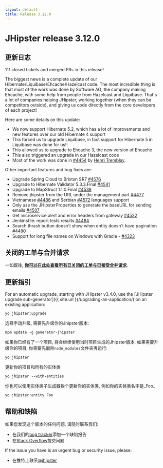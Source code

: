 ```yaml
---
layout: default
title: Release 3.12.0
---
```


JHipster release 3.12.0
==================

更新日志
----------

111 closed tickets and merged PRs in this release!

The biggest news is a complete update of our Hibernate/Liquibase/Ehcache/Hazelcast code. The most incredible thing is that most of the work was done by Software AG, the company making Ehcache, with some help from people from Hazelcast and Liquibase. That's a lot of companies helping JHipster, working together (when they can be competitors outside), and giving us code directly from the core developers of each project!

Here are some details on this update:

- We now support Hibernate 5.2, which has a lot of improvements and new features over our old Hibernate 4 support
- This forced us to upgrade Liquibase, in fact support for Hibernate 5 in Liquibase was done for us!!
- This allowed us to upgrade to Ehcache 3, the new version of Ehcache
- This also triggered an upgrade in our Hazelcast code
- Most of the work was done in [#4454](https://github.com/jhipster/generator-jhipster/pull/4454) by [Henri Tremblay](https://twitter.com/henri_tremblay).

Other important features and bug fixes are:

- Upgrade Spring Cloud to Brixton SR7 [#4576](https://github.com/jhipster/generator-jhipster/pull/4576)
- Upgrade to Hibernate Validator 5.3.3.Final [#4541](https://github.com/jhipster/generator-jhipster/pull/4541)
- Upgrade to MapStruct 1.1.0.Final [#4539](https://github.com/jhipster/generator-jhipster/pull/4539)
- Remove jhipster from the URL under the management part [#4477](https://github.com/jhipster/generator-jhipster/pull/4477)
- Vietnamese [#4486](https://github.com/jhipster/generator-jhipster/pull/4486) and Serbian [#4572](https://github.com/jhipster/generator-jhipster/pull/4572) languages support
- Only use the JHipsterProperties to generate the baseURL for sending emails [#4507](https://github.com/jhipster/generator-jhipster/issues/4507)
- Get microservice alert and error headers from gateway [#4522](https://github.com/jhipster/generator-jhipster/pull/4522)
- Jenkinsfile: report tests results [#4484](https://github.com/jhipster/generator-jhipster/pull/4484)
- Search thrash button doesn't show when entity doesn't have pagination [#4480](https://github.com/jhipster/generator-jhipster/issues/4480)
- Support for long file names on Windows with Gradle - [#4323](https://github.com/jhipster/generator-jhipster/issues/4323)


关闭的工单与合并请求
------------
一如既往, __[你可以在此处查看所有已关闭的工单与已接受合并请求](https://github.com/jhipster/generator-jhipster/issues?q=milestone%3A3.12.0+is%3Aclosed)__.

更新指引
------------

For an automatic upgrade, starting with JHipster v3.4.0, use the [JHipster upgrade sub-generator]({{ site.url }}/upgrading-an-application/) on an existing application:

```
yo jhipster:upgrade
```

选择手动升级, 需要先升级你的Jhipster版本:

```
npm update -g generator-jhipster
```

如果你已经有了一个项目, 将会继续使用当时项目生成的Jhipster版本.
如果需要升级你的项目, 你需要先删除`node_modules`文件夹再运行:

```
yo jhipster
```

更新你的项目和所有的实体类

```
yo jhipster --with-entities
```

你也可以使用实体类子生成器挨个更新你的实体类, 例如你的实体类名字是_Foo_

```
yo jhipster:entity Foo
```

帮助和缺陷
--------------

如果您发现这个版本的任何问题, 请随时联系我们:

- 在我们的[bug tracker](https://github.com/jhipster/generator-jhipster/issues?state=open)添加一个缺陷报告
- 在[Stack Overflow](http://stackoverflow.com/tags/jhipster/info)提交问题

If the issue you have is an urgent bug or security issue, please:

- 在推特上联系[@jhipster](https://twitter.com/jhipster)
